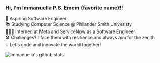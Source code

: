 ### Hi, I’m Immanuella P.S. Emem (favorite name)!!

🚀 Aspiring Software Engineer<br/>
📚 Studying Computer Science @ Philander Smith Univeristy<br/>
👩🏽‍💻 Interned at Meta and ServiceNow as a Software Engineer<br/>
🛠️ Challenges? I face them with resilience and always aim for the zenith<br/>
💡 Let's code and innovate the world together!<br/>


![Immanuella's github stats](https://github-readme-stats.vercel.app/api?username=ememobong28&show_icons=true&theme=onedark)


<!---
Ememobong28/Ememobong28 is a ✨ special ✨ repository because its `README.md` (this file) appears on your GitHub profile.
You can click the Preview link to take a look at your changes.
--->
